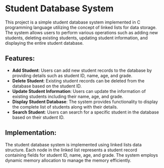# Student Database System

This project is a simple student database system implemented in C programming language utilizing the concept of linked lists for data storage. The system allows users to perform various operations such as adding new students, deleting existing students, updating student information, and displaying the entire student database.

## Features:
- **Add Student**: Users can add new student records to the database by providing details such as student ID, name, age, and grade.
- **Delete Student**: Existing student records can be deleted from the database based on the student ID.
- **Update Student Information**: Users can update the information of existing students including their name, age, and grade.
- **Display Student Database**: The system provides functionality to display the complete list of students along with their details.
- **Search Student**: Users can search for a specific student in the database based on their student ID.

## Implementation:
The student database system is implemented using linked lists data structure. Each node in the linked list represents a student record containing fields for student ID, name, age, and grade. The system employs dynamic memory allocation to manage the memory efficiently.


